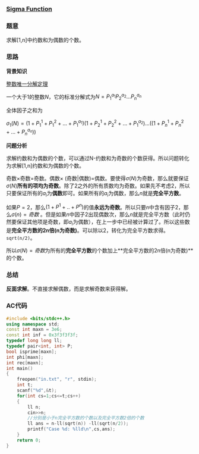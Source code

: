 ### [Sigma Function](https://vjudge.net/problem/LightOJ-1336#author=0)

### 题意

求解[1,n]中约数和为偶数的个数。

### 思路

**背景知识**

[整数唯一分解定理](https://zh.wikipedia.org/zh-hans/%E7%AE%97%E6%9C%AF%E5%9F%BA%E6%9C%AC%E5%AE%9A%E7%90%86)

一个大于1的整数$N$，它的标准分解式为$N=P_1^{a_1}P_2^{a_2}...P_n^{a_n}$

全体因子之和为

$\sigma_1(N)=(1+P_1^1+P_1^2+...+P_1^{a_1})(1+P_2^1+P_2^2+...+P_1^{a_2})...((1+P_n^1+P_n^2+...+P_n^{a_n}))$

**问题分析**

求解约数和为偶数的个数，可以通过N-约数和为奇数的个数获得。所以问题转化为求解[1,n]约数和为偶数的个数。

奇数$\times$奇数=奇数。偶数$\times$ (奇数|偶数)=偶数。要使得$\sigma (N)$为奇数，那么就要保证$\sigma(N)$**所有的项均为奇数**。除了2之外的所有质数均为奇数。如果先不考虑2，所以只要保证所有的$a_i$为**偶数**即可。如果所有的$a_i$为偶数，那么$n$就是**完全平方数**。

如果$P=2$，那么$(1+P^1+..+P^n)$的值**永远为奇数**。所以只要$n$中含有因子2，那么$\sigma(n)=奇数$ 。但是如果$n$中因子2出现偶数次，那么$n$就是完全平方数（此时仍然要保证其他项是奇数，即$a_i$为偶数），在上一步中已经被计算过了。所以这些数是**完全平方数的2n倍(n为奇数)**。可以除以2，转化为完全平方数求得。`sqrt(n/2)`。

所以$\sigma(N)=奇数$为所有的**完全平方数**的个数加上**完全平方数的2n倍(n为奇数)**的个数。

### 总结

**反面求解**。不直接求解偶数，而是求解奇数来获得解。

### AC代码

```cpp
#include <bits/stdc++.h>
using namespace std;
const int maxn = 3e6;
const int inf = 0x3f3f3f3f;
typedef long long ll;
typedef pair<int, int> P;
bool isprime[maxn];
int phi[maxn];
int rec[maxn];
int main()
{
    freopen("in.txt", "r", stdin);
    int t;
    scanf("%d",&t);
    for(int cs=1;cs<=t;cs++)
    {
        ll n;
        cin>>n;
        //分别是小于n完全平方数的个数以及完全平方数2倍的个数
        ll ans = n-ll(sqrt(n)) -ll(sqrt(n/2));
        printf("Case %d: %lld\n",cs,ans);
    }
    return 0;
}

```

